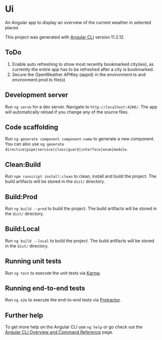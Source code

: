# Ui

An Angular app to display an overview of the current weather in selected places

This project was generated with [Angular CLI](https://github.com/angular/angular-cli) version 11.2.12.

## ToDo
1. Enable auto refreshing to show most recently bookmarked city(ies), as currently the entire app has to be refreshed after a city is bookmarked.
2. Secure the OpenWeather APIKey (appid) in the environment.ts and environment.prod.ts file(s)

## Development server

Run `ng serve` for a dev server. Navigate to `http://localhost:4200/`. The app will automatically reload if you change any of the source files.

## Code scaffolding

Run `ng generate component component-name` to generate a new component. You can also use `ng generate directive|pipe|service|class|guard|interface|enum|module`.

## Clean:Build

Run `npm runscript install:clean` to clean, install and build the project. The build artifacts will be stored in the `dist/` directory.

## Build:Prod

Run `ng build --prod` to build the project. The build artifacts will be stored in the `dist/` directory.

## Build:Local

Run `ng build --local` to build the project. The build artifacts will be stored in the `dist/` directory.

## Running unit tests

Run `ng test` to execute the unit tests via [Karma](https://karma-runner.github.io).

## Running end-to-end tests

Run `ng e2e` to execute the end-to-end tests via [Protractor](http://www.protractortest.org/).

## Further help

To get more help on the Angular CLI use `ng help` or go check out the [Angular CLI Overview and Command Reference](https://angular.io/cli) page.
